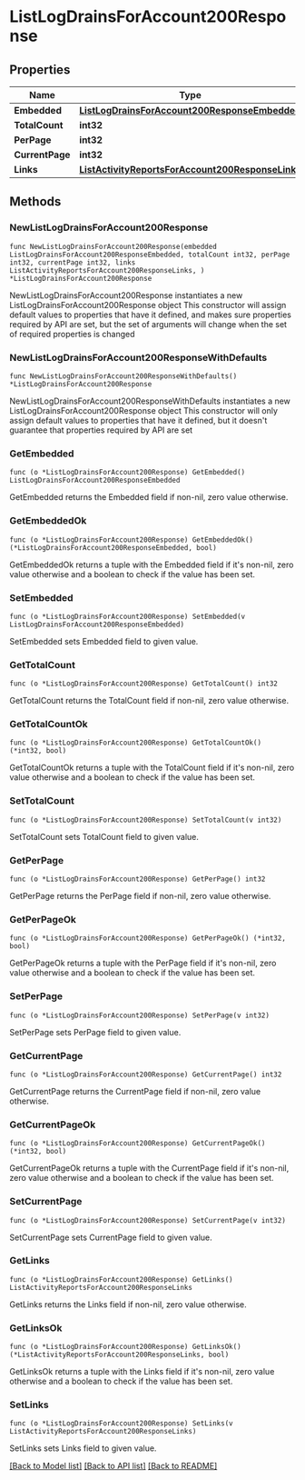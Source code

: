 # ListLogDrainsForAccount200Response

## Properties

Name | Type | Description | Notes
------------ | ------------- | ------------- | -------------
**Embedded** | [**ListLogDrainsForAccount200ResponseEmbedded**](ListLogDrainsForAccount200ResponseEmbedded.md) |  | 
**TotalCount** | **int32** |  | 
**PerPage** | **int32** |  | 
**CurrentPage** | **int32** |  | 
**Links** | [**ListActivityReportsForAccount200ResponseLinks**](ListActivityReportsForAccount200ResponseLinks.md) |  | 

## Methods

### NewListLogDrainsForAccount200Response

`func NewListLogDrainsForAccount200Response(embedded ListLogDrainsForAccount200ResponseEmbedded, totalCount int32, perPage int32, currentPage int32, links ListActivityReportsForAccount200ResponseLinks, ) *ListLogDrainsForAccount200Response`

NewListLogDrainsForAccount200Response instantiates a new ListLogDrainsForAccount200Response object
This constructor will assign default values to properties that have it defined,
and makes sure properties required by API are set, but the set of arguments
will change when the set of required properties is changed

### NewListLogDrainsForAccount200ResponseWithDefaults

`func NewListLogDrainsForAccount200ResponseWithDefaults() *ListLogDrainsForAccount200Response`

NewListLogDrainsForAccount200ResponseWithDefaults instantiates a new ListLogDrainsForAccount200Response object
This constructor will only assign default values to properties that have it defined,
but it doesn't guarantee that properties required by API are set

### GetEmbedded

`func (o *ListLogDrainsForAccount200Response) GetEmbedded() ListLogDrainsForAccount200ResponseEmbedded`

GetEmbedded returns the Embedded field if non-nil, zero value otherwise.

### GetEmbeddedOk

`func (o *ListLogDrainsForAccount200Response) GetEmbeddedOk() (*ListLogDrainsForAccount200ResponseEmbedded, bool)`

GetEmbeddedOk returns a tuple with the Embedded field if it's non-nil, zero value otherwise
and a boolean to check if the value has been set.

### SetEmbedded

`func (o *ListLogDrainsForAccount200Response) SetEmbedded(v ListLogDrainsForAccount200ResponseEmbedded)`

SetEmbedded sets Embedded field to given value.


### GetTotalCount

`func (o *ListLogDrainsForAccount200Response) GetTotalCount() int32`

GetTotalCount returns the TotalCount field if non-nil, zero value otherwise.

### GetTotalCountOk

`func (o *ListLogDrainsForAccount200Response) GetTotalCountOk() (*int32, bool)`

GetTotalCountOk returns a tuple with the TotalCount field if it's non-nil, zero value otherwise
and a boolean to check if the value has been set.

### SetTotalCount

`func (o *ListLogDrainsForAccount200Response) SetTotalCount(v int32)`

SetTotalCount sets TotalCount field to given value.


### GetPerPage

`func (o *ListLogDrainsForAccount200Response) GetPerPage() int32`

GetPerPage returns the PerPage field if non-nil, zero value otherwise.

### GetPerPageOk

`func (o *ListLogDrainsForAccount200Response) GetPerPageOk() (*int32, bool)`

GetPerPageOk returns a tuple with the PerPage field if it's non-nil, zero value otherwise
and a boolean to check if the value has been set.

### SetPerPage

`func (o *ListLogDrainsForAccount200Response) SetPerPage(v int32)`

SetPerPage sets PerPage field to given value.


### GetCurrentPage

`func (o *ListLogDrainsForAccount200Response) GetCurrentPage() int32`

GetCurrentPage returns the CurrentPage field if non-nil, zero value otherwise.

### GetCurrentPageOk

`func (o *ListLogDrainsForAccount200Response) GetCurrentPageOk() (*int32, bool)`

GetCurrentPageOk returns a tuple with the CurrentPage field if it's non-nil, zero value otherwise
and a boolean to check if the value has been set.

### SetCurrentPage

`func (o *ListLogDrainsForAccount200Response) SetCurrentPage(v int32)`

SetCurrentPage sets CurrentPage field to given value.


### GetLinks

`func (o *ListLogDrainsForAccount200Response) GetLinks() ListActivityReportsForAccount200ResponseLinks`

GetLinks returns the Links field if non-nil, zero value otherwise.

### GetLinksOk

`func (o *ListLogDrainsForAccount200Response) GetLinksOk() (*ListActivityReportsForAccount200ResponseLinks, bool)`

GetLinksOk returns a tuple with the Links field if it's non-nil, zero value otherwise
and a boolean to check if the value has been set.

### SetLinks

`func (o *ListLogDrainsForAccount200Response) SetLinks(v ListActivityReportsForAccount200ResponseLinks)`

SetLinks sets Links field to given value.



[[Back to Model list]](../README.md#documentation-for-models) [[Back to API list]](../README.md#documentation-for-api-endpoints) [[Back to README]](../README.md)


